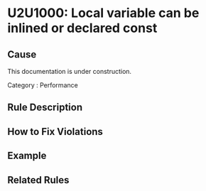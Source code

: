 # U2U1000: Local variable can be inlined or declared const

## Cause

This documentation is under construction.

Category : Performance

## Rule Description



## How to Fix Violations



## Example



## Related Rules
